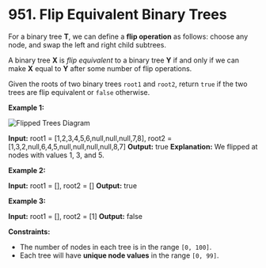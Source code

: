 # 951. Flip Equivalent Binary Trees 

For a binary tree **T**, we can define a **flip operation** as follows: choose any node, and swap the left and right child subtrees.

A binary tree **X** is _flip equivalent_ to a binary tree **Y** if and only if we can make **X** equal to **Y** after some number of flip operations.

Given the roots of two binary trees `root1` and `root2`, return `true` if the two trees are flip equivalent or `false` otherwise.

**Example 1:**

![Flipped Trees Diagram](https://assets.leetcode.com/uploads/2018/11/29/tree_ex.png)

**Input:** root1 = [1,2,3,4,5,6,null,null,null,7,8], root2 = [1,3,2,null,6,4,5,null,null,null,null,8,7]
**Output:** true
**Explanation:** We flipped at nodes with values 1, 3, and 5.

**Example 2:**

**Input:** root1 = [], root2 = []
**Output:** true

**Example 3:**

**Input:** root1 = [], root2 = [1]
**Output:** false

**Constraints:**

- The number of nodes in each tree is in the range `[0, 100]`.
- Each tree will have **unique node values** in the range `[0, 99]`.